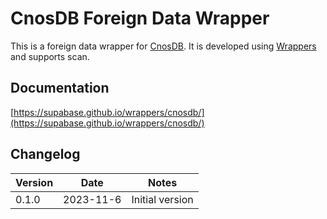 # CnosDB Foreign Data Wrapper

This is a foreign data wrapper for [CnosDB](https://www.cnosdb.com/). It is developed using [Wrappers](https://github.com/supabase/wrappers) and supports scan.

## Documentation

[https://supabase.github.io/wrappers/cnosdb/](https://supabase.github.io/wrappers/cnosdb/)


## Changelog

| Version | Date      | Notes          |
|---------|-----------| -------------- |
| 0.1.0   | 2023-11-6 | Initial version|
